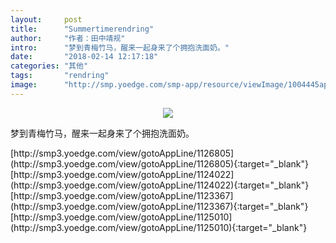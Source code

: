 ```yaml
---
layout:     post
title:      "Summertimerendring"
author:     "作者：田中靖规"
intro:      "梦到青梅竹马，醒来一起身来了个拥抱洗面奶。"
date:       "2018-02-14 12:17:18"
categories: "其他"
tags:       "rendring"
image:      "http://smp.yoedge.com/smp-app/resource/viewImage/1004445appline.png"
---
```

<div style="text-align: center">
<p><img src="http://smp.yoedge.com/smp-app/resource/viewImage/1004445appline.png"/></p>
</div>
<p class="post-meta">
<span>梦到青梅竹马，醒来一起身来了个拥抱洗面奶。</span>
</p>
[http://smp3.yoedge.com/view/gotoAppLine/1126805](http://smp3.yoedge.com/view/gotoAppLine/1126805){:target="_blank"}
[http://smp3.yoedge.com/view/gotoAppLine/1124022](http://smp3.yoedge.com/view/gotoAppLine/1124022){:target="_blank"}
[http://smp3.yoedge.com/view/gotoAppLine/1123367](http://smp3.yoedge.com/view/gotoAppLine/1123367){:target="_blank"}
[http://smp3.yoedge.com/view/gotoAppLine/1125010](http://smp3.yoedge.com/view/gotoAppLine/1125010){:target="_blank"}


